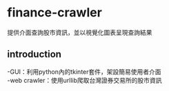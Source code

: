 # finance-crawler

提供介面查詢股市資訊，並以視覺化圖表呈現查詢結果
## introduction  
-GUI：利用python內的tkinter套件，架設簡易使用者介面  
-web crawler：使用urllib爬取台灣證券交易所的股市資訊
